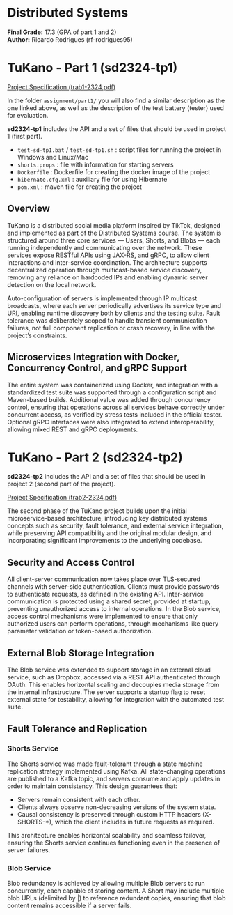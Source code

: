# Distributed Systems
**Final Grade:** 17.3 (GPA of part 1 and 2)  
**Author:** Ricardo Rodrigues (rf-rodrigues95)

# TuKano - Part 1 (sd2324-tp1)

[Project Specification (trab1-2324.pdf)](./assignment/part1/trab1-2324.pdf)

In the folder `assignment/part1/` you will also find a similar description as the one linked above, as well as the description of the test battery (tester) used for evaluation.

**sd2324-tp1** includes the API and a set of files that should be used in project 1 (first part).

* ```test-sd-tp1.bat``` / ```test-sd-tp1.sh``` :  script files for running the project in Windows and Linux/Mac
* ```shorts.props``` : file with information for starting servers
* ```Dockerfile``` : Dockerfile for creating the docker image of the project
* ```hibernate.cfg.xml``` : auxiliary file for using Hibernate
* ```pom.xml``` : maven file for creating the project

## Overview
TuKano is a distributed social media platform inspired by TikTok, designed and implemented as part of the Distributed Systems course. The system is structured around three core services — Users, Shorts, and Blobs — each running independently and communicating over the network. These services expose RESTful APIs using JAX-RS, and gRPC, to allow client interactions and inter-service coordination. The architecture supports decentralized operation through multicast-based service discovery, removing any reliance on hardcoded IPs and enabling dynamic server detection on the local network.

Auto-configuration of servers is implemented through IP multicast broadcasts, where each server periodically advertises its service type and URI, enabling runtime discovery both by clients and the testing suite. Fault tolerance was deliberately scoped to handle transient communication failures, not full component replication or crash recovery, in line with the project’s constraints.


## Microservices Integration with Docker, Concurrency Control, and gRPC Support

The entire system was containerized using Docker, and integration with a standardized test suite was supported through a configuration script and Maven-based builds. Additional value was added through concurrency control, ensuring that operations across all services behave correctly under concurrent access, as verified by stress tests included in the official tester. Optional gRPC interfaces were also integrated to extend interoperability, allowing mixed REST and gRPC deployments.

# TuKano - Part 2 (sd2324-tp2)

**sd2324-tp2** includes the API and a set of files that should be used in project 2 (second part of the project).

[Project Specification (trab2-2324.pdf)](./assignment/part2/trab2-2324.pdf)

The second phase of the TuKano project builds upon the initial microservice-based architecture, introducing key distributed systems concepts such as security, fault tolerance, and external service integration, while preserving API compatibility and the original modular design, and incorporating significant improvements to the underlying codebase.

## Security and Access Control
All client-server communication now takes place over TLS-secured channels with server-side authentication. Clients must provide passwords to authenticate requests, as defined in the existing API. Inter-service communication is protected using a shared secret, provided at startup, preventing unauthorized access to internal operations. In the Blob service, access control mechanisms were implemented to ensure that only authorized users can perform operations, through mechanisms like query parameter validation or token-based authorization.

## External Blob Storage Integration
The Blob service was extended to support storage in an external cloud service, such as Dropbox, accessed via a REST API authenticated through OAuth. This enables horizontal scaling and decouples media storage from the internal infrastructure. The server supports a startup flag to reset external state for testability, allowing for integration with the automated test suite.

## Fault Tolerance and Replication
### Shorts Service
The Shorts service was made fault-tolerant through a state machine replication strategy implemented using Kafka. All state-changing operations are published to a Kafka topic, and servers consume and apply updates in order to maintain consistency. This design guarantees that:
- Servers remain consistent with each other.
- Clients always observe non-decreasing versions of the system state.
- Causal consistency is preserved through custom HTTP headers (X-SHORTS-*), which the client includes in future requests as required.

This architecture enables horizontal scalability and seamless failover, ensuring the Shorts service continues functioning even in the presence of server failures.

### Blob Service
Blob redundancy is achieved by allowing multiple Blob servers to run concurrently, each capable of storing content. A Short may include multiple blob URLs (delimited by |) to reference redundant copies, ensuring that blob content remains accessible if a server fails.

